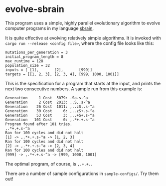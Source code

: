 # evolve-sbrain

This program uses a simple, highly parallel evolutionary algorithm to evolve computer programs in my language [sbrain](https://github.com/silverwingedseraph/sbrain).

It is quite effective at evolving relatively simple algorithms. It is invoked with `cargo run --release <config file>`, where the config file looks like this:

```
mutations_per_generation = 3
initial_program_length = 8
max_runtime = 128
population_size = 32
inputs = [ [1],       [2],       [999]]
targets = [[1, 2, 3], [2, 3, 4], [999, 1000, 1001]]
```

This is the specification for a program that starts at the input, and prints the next two consecutive numbers.
A sample run from this example is:

```
Generation     1 Cost  5079: .Sa.s-^a
Generation     2 Cost  2013: ..S,.s-^a
Generation    26 Cost  1011: ,..zS,.s-^a
Generation    30 Cost     6: ,..zS+.s-^a
Generation    53 Cost     3: ,..+S+.s-^a
Generation   101 Cost     0: ,.*+.+.s-^a
Program found after 101 tries.
,.*+.+.s-^a
Ran for 100 cycles and did not halt
[1] -> ,.*+.+.s-^a -> [1, 2, 3]
Ran for 100 cycles and did not halt
[2] -> ,.*+.+.s-^a -> [2, 3, 4]
Ran for 100 cycles and did not halt
[999] -> ,.*+.+.s-^a -> [999, 1000, 1001]
```

The optimal program, of course, is `,.+.+.`. 

There are a number of sample configurations in `sample-configs/`. Try them out!
